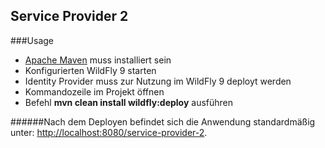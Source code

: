 ## Service Provider 2

###Usage

* [Apache Maven](https://maven.apache.org/) muss installiert sein
* Konfigurierten WildFly 9 starten
* Identity Provider muss zur Nutzung im WildFly 9 deployt werden
* Kommandozeile im Projekt öffnen
* Befehl **mvn clean install wildfly:deploy** ausführen

######Nach dem Deployen befindet sich die Anwendung standardmäßig unter: <http://localhost:8080/service-provider-2>.